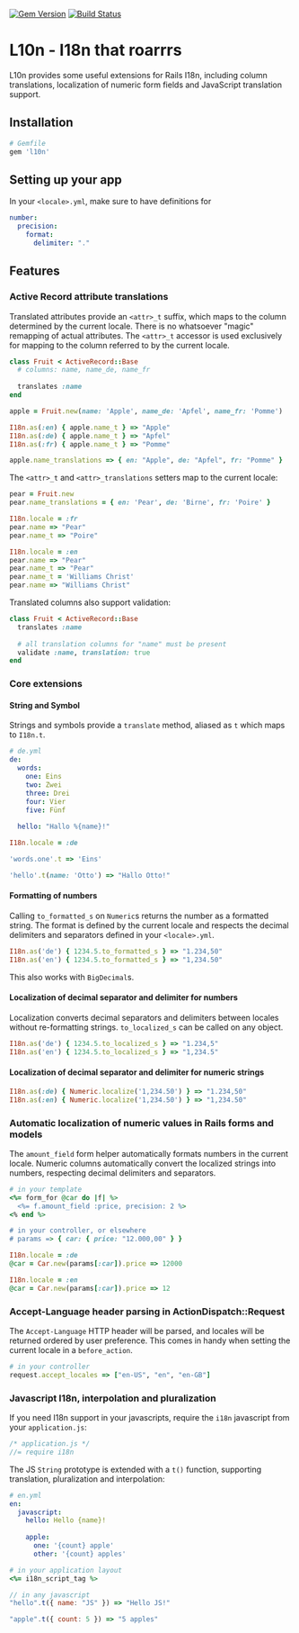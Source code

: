 [![Gem Version](https://badge.fury.io/rb/l10n.png)](http://badge.fury.io/rb/l10n) [![Build Status](https://travis-ci.org/mtgrosser/l10n.svg)](https://travis-ci.org/mtgrosser/l10n)
# L10n - I18n that roarrrs

L10n provides some useful extensions for Rails I18n, including column translations, localization of numeric form fields and JavaScript translation support.

## Installation

```ruby
# Gemfile
gem 'l10n'
```

## Setting up your app

In your `<locale>.yml`, make sure to have definitions for 

```yaml
number:
  precision:
    format:
      delimiter: "."
```

## Features

### Active Record attribute translations

Translated attributes provide an `<attr>_t` suffix, which maps to the column determined by the current locale. There is no whatsoever "magic" remapping of actual attributes. The `<attr>_t` accessor is used exclusively for mapping to the column referred to by the current locale.

```ruby
class Fruit < ActiveRecord::Base
  # columns: name, name_de, name_fr
  
  translates :name
end

apple = Fruit.new(name: 'Apple', name_de: 'Apfel', name_fr: 'Pomme')

I18n.as(:en) { apple.name_t } => "Apple"
I18n.as(:de) { apple.name_t } => "Apfel"
I18n.as(:fr) { apple.name_t } => "Pomme"

apple.name_translations => { en: "Apple", de: "Apfel", fr: "Pomme" }
```

The `<attr>_t` and `<attr>_translations` setters map to the current locale:
```ruby
pear = Fruit.new
pear.name_translations = { en: 'Pear', de: 'Birne', fr: 'Poire' }

I18n.locale = :fr
pear.name => "Pear"
pear.name_t => "Poire"

I18n.locale = :en
pear.name => "Pear"
pear.name_t => "Pear"
pear.name_t = 'Williams Christ'
pear.name => "Williams Christ"
```

Translated columns also support validation:
```ruby
class Fruit < ActiveRecord::Base
  translates :name
  
  # all translation columns for "name" must be present
  validate :name, translation: true
end
```

### Core extensions

#### String and Symbol

Strings and symbols provide a `translate` method, aliased as `t` which maps to `I18n.t`.

```yaml
# de.yml
de:
  words:
    one: Eins
    two: Zwei
    three: Drei
    four: Vier
    five: Fünf
    
  hello: "Hallo %{name}!"
```

```ruby
I18n.locale = :de

'words.one'.t => 'Eins'

'hello'.t(name: 'Otto') => "Hallo Otto!"
```

#### Formatting of numbers

Calling `to_formatted_s` on `Numeric`s returns the number as a formatted string. The format is defined by the current locale and respects the decimal delimiters and separators defined in your `<locale>.yml`.

```ruby
I18n.as('de') { 1234.5.to_formatted_s } => "1.234,50"
I18n.as('en') { 1234.5.to_formatted_s } => "1,234.50"
```

This also works with `BigDecimal`s.

#### Localization of decimal separator and delimiter for numbers

Localization converts decimal separators and delimiters between locales without re-formatting strings. `to_localized_s` can be called on any object.

```ruby
I18n.as('de') { 1234.5.to_localized_s } => "1.234,5"
I18n.as('en') { 1234.5.to_localized_s } => "1,234.5"
```

#### Localization of decimal separator and delimiter for numeric strings

```ruby
I18n.as(:de) { Numeric.localize('1,234.50') } => "1.234,50"
I18n.as(:en) { Numeric.localize('1,234.50') } => "1,234.50"
```

### Automatic localization of numeric values in Rails forms and models

The `amount_field` form helper automatically formats numbers in the current locale. Numeric columns automatically convert the localized strings into numbers, respecting decimal delimiters and separators.

```ruby
# in your template
<%= form_for @car do |f| %>
  <%= f.amount_field :price, precision: 2 %>
<% end %>

# in your controller, or elsewhere
# params => { car: { price: "12.000,00" } }

I18n.locale = :de
@car = Car.new(params[:car]).price => 12000

I18n.locale = :en
@car = Car.new(params[:car]).price => 12
```

### Accept-Language header parsing in ActionDispatch::Request

The `Accept-Language` HTTP header will be parsed, and locales will be returned ordered by user preference. This comes in handy when setting the current locale in a `before_action`.

```ruby
# in your controller
request.accept_locales => ["en-US", "en", "en-GB"]
```

### Javascript I18n, interpolation and pluralization

If you need I18n support in your javascripts, require the `i18n` javascript from your `application.js`:

```javascript
/* application.js */
//= require i18n
```

The JS `String` prototype is extended with a `t()` function, supporting translation, pluralization and interpolation:

```yaml
# en.yml
en:
  javascript:
    hello: Hello {name}!
    
    apple:
      one: '{count} apple'
      other: '{count} apples'
```

```ruby
# in your application layout
<%= i18n_script_tag %>
```

```javascript
// in any javascript
"hello".t({ name: "JS" }) => "Hello JS!"

"apple".t({ count: 5 }) => "5 apples"
```
